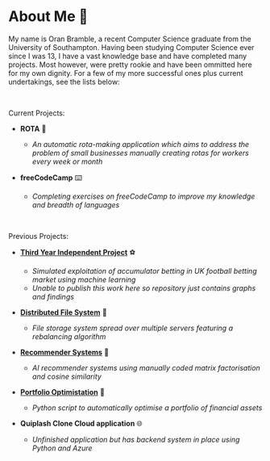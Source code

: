 # **About Me  👨** 

My name is Oran Bramble, a recent Computer Science graduate from the University of Southampton. Having been studying Computer Science ever since I was 13, I have a vast knowledge base and have completed many projects. Most however, were pretty rookie and have been ommitted here for my own dignity. For a few of my more successful ones plus current undertakings, see the lists below:

</br>

Current Projects:

- **ROTA** 📆
    - _An automatic rota-making application which aims to address the problem of small businesses manually creating rotas for workers every week or month_
 
- **freeCodeCamp** ⌨️
    - _Completing exercises on freeCodeCamp to improve my knowledge and breadth of languages_

</br>

Previous Projects:

- [**Third Year Independent Project**](https://github.com/oranbramble/Accumulator-Profiting) ⚽
    - _Simulated exploitation of accumulator betting in UK football betting market using machine learning_
    - _Unable to publish this work here so repository just contains graphs and findings_
      
- **[Distributed File System](https://github.com/oranbramble/Distributed-File-System)** 📁
    - _File storage system spread over multiple servers featuring a rebalancing algorithm_
 
- [**Recommender Systems**](https://github.com/oranbramble/Recommender-Systems) 📱
    - _AI recommender systems using manually coded matrix factorisation and cosine similarity_

- **[Portfolio Optimistation](https://github.com/oranbramble/Portfolio-Optimisation)** 💼
    - _Python script to automatically optimise a portfolio of financial assets_

- **Quiplash Clone Cloud application** 🌐
    - _Unfinished application but has backend system in place using Python and Azure_





